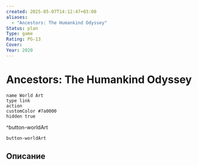 ```yaml
---
created: 2025-05-07T14:12:47+03:00
aliases:
  - "Ancestors: The Humankind Odyssey"
Status: plan
Type: game
Rating: PG-13
Cover:
Year: 2020
---
```


# Ancestors: The Humankind Odyssey




```button
name World Art
type link
action 
customColor #7a0000
hidden true
```
^button-worldArt



`button-worldArt`

## Описание


